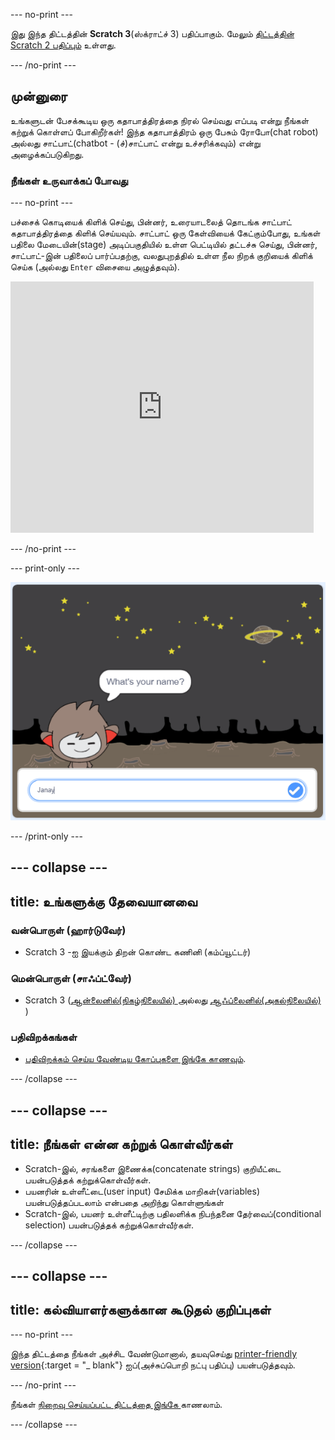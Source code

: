 \--- no-print \---

இது இந்த திட்டத்தின் **Scratch 3**(ஸ்க்ராட்ச் 3) பதிப்பாகும். மேலும் [திட்டத்தின் Scratch 2 பதிப்பும்](https://projects.raspberrypi.org/en/projects/chatbot-scratch2) உள்ளது.

\--- /no-print \---

## முன்னுரை

உங்களுடன் பேசக்கூடிய ஒரு கதாபாத்திரத்தை நிரல் செய்வது எப்படி என்று நீங்கள் கற்றுக் கொள்ளப் போகிறீர்கள்! இந்த கதாபாத்திரம் ஒரு பேசும் ரோபோ(chat robot) அல்லது சாட்பாட்(chatbot - (ச்)சாட்பாட் என்று உச்சரிக்கவும்) என்று அழைக்கப்படுகிறது.

### நீங்கள் உருவாக்கப் போவது

\--- no-print \---

பச்சைக் கொடியைக் கிளிக் செய்து, பின்னர், உரையாடலைத் தொடங்க சாட்பாட் கதாபாத்திரத்தை கிளிக் செய்யவும். சாட்பாட் ஒரு கேள்வியைக் கேட்கும்போது, உங்கள் பதிலை மேடையின்(stage) அடிப்பகுதியில் உள்ள பெட்டியில் தட்டச்சு செய்து, பின்னர், சாட்பாட்-இன் பதிலைப் பார்ப்பதற்கு, வலதுபுறத்தில் உள்ள நீல நிறக் குறியைக் கிளிக் செய்க (அல்லது ` Enter ` விசையை அழுத்தவும்).

<div class="scratch-preview">
  <iframe allowtransparency="true" width="485" height="402" src="https://scratch.mit.edu/projects/embed/248864190/?autostart=false" 
  frameborder="0" scrolling="no"></iframe>
</div>

\--- /no-print \---

\--- print-only \---

![நிறைவு செய்யப்பட்ட திட்டம்](images/chatbot-preview.png)

\--- /print-only \---

## \--- collapse \---

## title: உங்களுக்கு தேவையானவை

### வன்பொருள் (ஹார்டுவேர்)

- Scratch 3 -ஐ இயக்கும் திறன் கொண்ட கணினி (கம்ப்யூட்டர்)

### மென்பொருள் (சாஃப்ட்வேர்)

- Scratch 3 ([ஆன்லைனில்(நிகழ்நிலையில்) ](https://rpf.io/scratchon) அல்லது [ ஆஃப்லைனில்(அகல்நிலையில்) ](https://rpf.io/scratchoff))

### பதிவிறக்கங்கள்

- [பதிவிறக்கம் செய்ய வேண்டிய கோப்புகளை இங்கே காணவும்](http://rpf.io/p/en/chatbot-go).

\--- /collapse \---

## \--- collapse \---

## title: நீங்கள் என்ன கற்றுக் கொள்வீர்கள்

- Scratch-இல், சரங்களை இணைக்க(concatenate strings) குறியீட்டை பயன்படுத்தக் கற்றுக்கொள்வீர்கள்.
- பயனரின் உள்ளீட்டை(user input) சேமிக்க மாறிகள்(variables) பயன்படுத்தப்படலாம் என்பதை அறிந்து கொள்ளுங்கள்
- Scratch-இல், பயனர் உள்ளீட்டிற்கு பதிலளிக்க நிபந்தனை தேர்வைப்(conditional selection) பயன்படுத்தக் கற்றுக்கொள்வீர்கள்.

\--- /collapse \---

## \--- collapse \---

## title: கல்வியாளர்களுக்கான கூடுதல் குறிப்புகள்

\--- no-print \---

இந்த திட்டத்தை நீங்கள் அச்சிட வேண்டுமானால், தயவுசெய்து [printer-friendly version](https://projects.raspberrypi.org/en/projects/chatbot/print){:target = "_ blank"} ஐப்(அச்சுப்பொறி நட்பு பதிப்பு) பயன்படுத்தவும்.

\--- /no-print \---

நீங்கள் [ நிறைவு செய்யப்பட்ட திட்டத்தை இங்கே ](http://rpf.io/p/en/chatbot-get) காணலாம்.

\--- /collapse \---